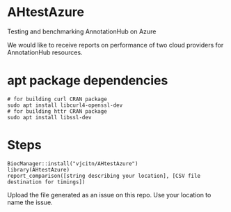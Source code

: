 # AHtestAzure

Testing and benchmarking AnnotationHub on Azure

We would like to receive reports on performance of two cloud providers
for AnnotationHub resources.

# apt package dependencies

```
# for building curl CRAN package
sudo apt install libcurl4-openssl-dev
# for building httr CRAN package
sudo apt install libssl-dev
```

# Steps

```
BiocManager::install("vjcitn/AHtestAzure")
library(AHtestAzure)
report_comparison([string describing your location], [CSV file destination for timings])
```

Upload the file generated as an issue on this repo.  Use your location to name the issue.


